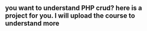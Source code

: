 ## you want to understand PHP crud? here is a project for you. I will upload the course to understand more
